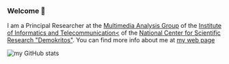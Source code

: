 ### Welcome 👋 

I am a Principal Researcher at the [Multimedia Analysis Group](https://labs-repos.iit.demokritos.gr/MagCIL/) of the [Institute of Informatics and Telecommunication<](http://www.iit.demokritos.gr/) of the [National Center for Scientific Research "Demokritos"](http://demokritos.gr/). You can find more info about me at [my web page](http://tyiannak.github.io)

![my GitHub stats](https://github-readme-stats.vercel.app/api?username=tyiannak&show_icons=true&theme=transparent)

<!--
**tyiannak/tyiannak** is a ✨ _special_ ✨ repository because its `README.md` (this file) appears on your GitHub profile.

Here are some ideas to get you started:

- 🔭 I’m currently working on ...
- 🌱 I’m currently learning ...
- 👯 I’m looking to collaborate on ...
- 🤔 I’m looking for help with ...
- 💬 Ask me about ...
- 📫 How to reach me: ...
- 😄 Pronouns: ...
- ⚡ Fun fact: ...
-->
